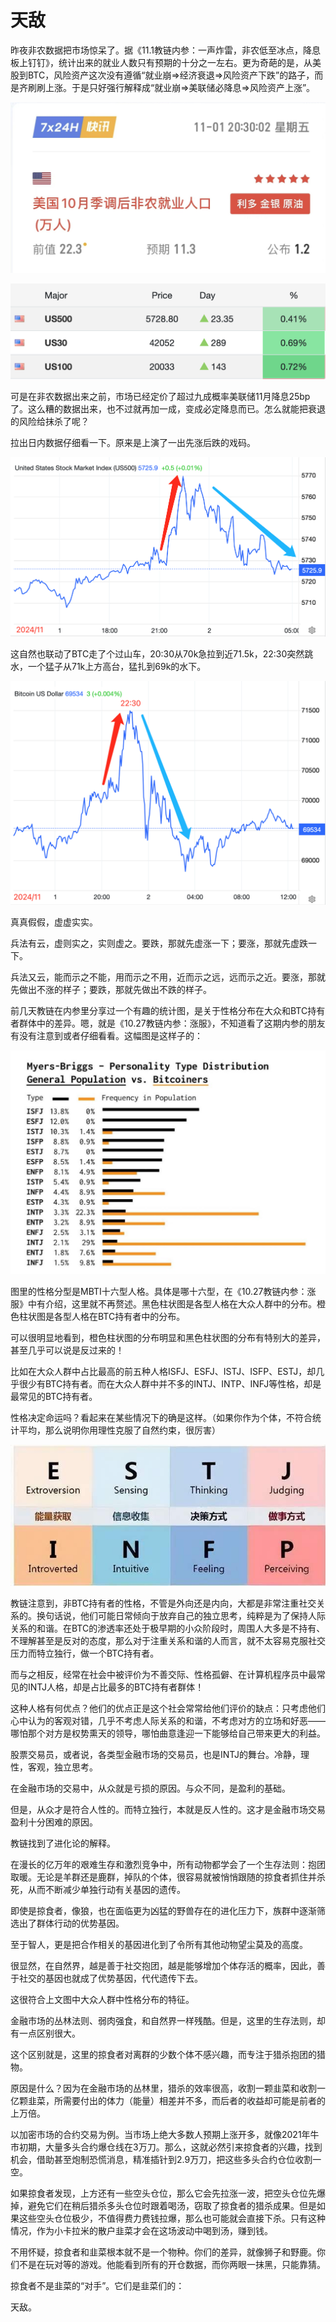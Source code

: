 # 天敌

昨夜非农数据把市场惊呆了。据《11.1教链内参：一声炸雷，非农低至冰点，降息板上钉钉》，统计出来的就业人数只有预期的十分之一左右。更为奇葩的是，从美股到BTC，风险资产这次没有遵循“就业崩=>经济衰退=>风险资产下跌”的路子，而是齐刷刷上涨。于是只好强行解释成“就业崩=>美联储必降息=>风险资产上涨”。

![](2024-11-02-A01.jpeg)

![](2024-11-02-A02.png)

可是在非农数据出来之前，市场已经定价了超过九成概率美联储11月降息25bp了。这么糟的数据出来，也不过就再加一成，变成必定降息而已。怎么就能把衰退的风险给抹杀了呢？

拉出日内数据仔细看一下。原来是上演了一出先涨后跌的戏码。

![](2024-11-02-A03.png)

这自然也联动了BTC走了个过山车，20:30从70k急拉到近71.5k，22:30突然跳水，一个猛子从71k上方高台，猛扎到69k的水下。

![](2024-11-02-A04.png)

真真假假，虚虚实实。

兵法有云，虚则实之，实则虚之。要跌，那就先虚涨一下；要涨，那就先虚跌一下。

兵法又云，能而示之不能，用而示之不用，近而示之远，远而示之近。要涨，那就先做出不涨的样子；要跌，那就先做出不跌的样子。

前几天教链在内参里分享过一个有趣的统计图，是关于性格分布在大众和BTC持有者群体中的差异。嗯，就是《10.27教链内参：涨服》，不知道看了这期内参的朋友有没有注意到或者仔细看看。这幅图是这样子的：

![](2024-11-02-A05.jpeg)

图里的性格分型是MBTI十六型人格。具体是哪十六型，在《10.27教链内参：涨服》中有介绍，这里就不再赘述。黑色柱状图是各型人格在大众人群中的分布。橙色柱状图是各型人格在BTC持有者中的分布。

可以很明显地看到，橙色柱状图的分布明显和黑色柱状图的分布有特别大的差异，甚至几乎可以说是反过来的！

比如在大众人群中占比最高的前五种人格ISFJ、ESFJ、ISTJ、ISFP、ESTJ，却几乎很少有BTC持有者。而在大众人群中并不多的INTJ、INTP、INFJ等性格，却是最常见的BTC持有者。

性格决定命运吗？看起来在某些情况下的确是这样。（如果你作为个体，不符合统计平均，那么说明你用理性克服了自然约束，很厉害）

![](2024-11-02-A06.jpeg)

教链注意到，非BTC持有者的性格，不管是外向还是内向，大都是非常注重社交关系的。换句话说，他们可能日常倾向于放弃自己的独立思考，纯粹是为了保持人际关系的和谐。在BTC的渗透率还处于极早期的小众阶段时，周围人大多是不持有、不理解甚至是反对的态度，那么对于注重关系和谐的人而言，就不太容易克服社交压力而特立独行，做一个BTC持有者。

而与之相反，经常在社会中被评价为不善交际、性格孤僻、在计算机程序员中最常见的INTJ人格，却是占比最多的BTC持有者群体！

这种人格有何优点？他们的优点正是这个社会常常给他们评价的缺点：只考虑他们心中认为的客观对错，几乎不考虑人际关系的和谐，不考虑对方的立场和好恶——哪怕那个对方是权势熏天的领导，哪怕曲意逢迎一下能够给自己带来更大的利益。

股票交易员，或者说，各类型金融市场的交易员，也是INTJ的舞台。冷静，理性，客观，独立思考。

在金融市场的交易中，从众就是亏损的原因。与众不同，是盈利的基础。

但是，从众才是符合人性的。而特立独行，本就是反人性的。这才是金融市场交易盈利十分困难的原因。

教链找到了进化论的解释。

在漫长的亿万年的艰难生存和激烈竞争中，所有动物都学会了一个生存法则：抱团取暖。无论是羊群还是鹿群，掉队的个体，很容易就被悄悄跟随的掠食者抓住并杀死，从而不断减少单独行动有关基因的遗传。

即使是掠食者，像狼，也在面临更为凶猛的野兽存在的进化压力下，族群中逐渐筛选出了群体行动的优势基因。

至于智人，更是把合作相关的基因进化到了令所有其他动物望尘莫及的高度。

很显然，在自然界，越是善于社交抱团，越是能够增加个体存活的概率，因此，善于社交的基因也就成了优势基因，代代遗传下去。

这很符合上文图中大众人群中性格分布的特征。

金融市场的丛林法则、弱肉强食，和自然界一样残酷。但是，这里的生存法则，却有一点区别很大。

这个区别就是，这里的掠食者对离群的少数个体不感兴趣，而专注于猎杀抱团的猎物。

原因是什么？因为在金融市场的丛林里，猎杀的效率很高，收割一颗韭菜和收割一亿颗韭菜，所需要付出的体力（能量）相差并不多，而后者的收益却可能是前者的上万倍。

以加密市场的合约交易为例。当市场上绝大多数人预期上涨开多，就像2021年牛市初期，大量多头合约爆仓线在3万刀。那么，这就必然引来掠食者的兴趣，找到机会，借助甚至炮制恐慌消息，精准插针到2.9万刀，把这些多头合约仓位收割一空。

如果掠食者发现，上方还有一些空头仓位，那么它会先拉涨一波，把空头仓位先爆掉，避免它们在稍后猎杀多头仓位时跟着喝汤，窃取了掠食者的猎杀成果。但是如果这些空头仓位极少，不值得费力费钱拉爆，那么也可能就会直接下杀。只有这种情况，作为小卡拉米的散户韭菜才会在这场波动中喝到汤，赚到钱。

不用怀疑，掠食者和韭菜根本就不是一个物种。你们的差异，就像狮子和野鹿。你们不是在玩对等的游戏。他能看到所有的开仓数据，而你两眼一抹黑，只能靠猜。

掠食者不是韭菜的“对手”。它们是韭菜们的：

天敌。
